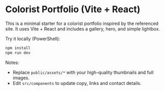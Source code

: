 # Colorist Portfolio (Vite + React)

This is a minimal starter for a colorist portfolio inspired by the referenced site. It uses Vite + React and includes a gallery, hero, and simple lightbox.

Try it locally (PowerShell):

```powershell
npm install
npm run dev
```

Notes:
- Replace `public/assets/*` with your high-quality thumbnails and full images.
- Edit `src/components` to update copy, links and contact details.
